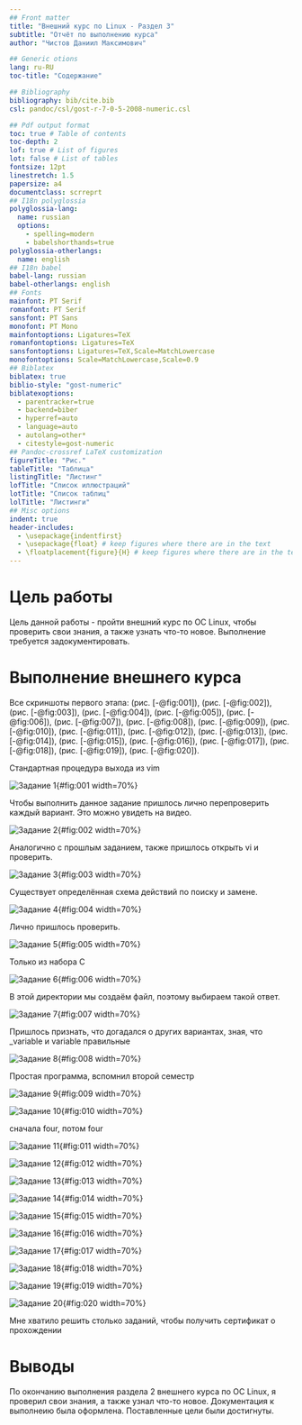 ```yaml
---
## Front matter
title: "Внешний курс по Linux - Раздел 3"
subtitle: "Отчёт по выполнению курса"
author: "Чистов Даниил Максимович"

## Generic otions
lang: ru-RU
toc-title: "Содержание"

## Bibliography
bibliography: bib/cite.bib
csl: pandoc/csl/gost-r-7-0-5-2008-numeric.csl

## Pdf output format
toc: true # Table of contents
toc-depth: 2
lof: true # List of figures
lot: false # List of tables
fontsize: 12pt
linestretch: 1.5
papersize: a4
documentclass: scrreprt
## I18n polyglossia
polyglossia-lang:
  name: russian
  options:
	- spelling=modern
	- babelshorthands=true
polyglossia-otherlangs:
  name: english
## I18n babel
babel-lang: russian
babel-otherlangs: english
## Fonts
mainfont: PT Serif
romanfont: PT Serif
sansfont: PT Sans
monofont: PT Mono
mainfontoptions: Ligatures=TeX
romanfontoptions: Ligatures=TeX
sansfontoptions: Ligatures=TeX,Scale=MatchLowercase
monofontoptions: Scale=MatchLowercase,Scale=0.9
## Biblatex
biblatex: true
biblio-style: "gost-numeric"
biblatexoptions:
  - parentracker=true
  - backend=biber
  - hyperref=auto
  - language=auto
  - autolang=other*
  - citestyle=gost-numeric
## Pandoc-crossref LaTeX customization
figureTitle: "Рис."
tableTitle: "Таблица"
listingTitle: "Листинг"
lofTitle: "Список иллюстраций"
lotTitle: "Список таблиц"
lolTitle: "Листинги"
## Misc options
indent: true
header-includes:
  - \usepackage{indentfirst}
  - \usepackage{float} # keep figures where there are in the text
  - \floatplacement{figure}{H} # keep figures where there are in the text
---
```


# Цель работы

Цель данной работы - пройти внешний курс по ОС Linux, чтобы проверить свои знания, а также узнать что-то новое. Выполнение требуется задокументировать.

# Выполнение внешнего курса

Все скриншоты первого этапа: (рис. [-@fig:001]), (рис. [-@fig:002]), (рис. [-@fig:003]), (рис. [-@fig:004]), (рис. [-@fig:005]), (рис. [-@fig:006]), (рис. [-@fig:007]), (рис. [-@fig:008]), (рис. [-@fig:009]), (рис. [-@fig:010]), (рис. [-@fig:011]), (рис. [-@fig:012]), (рис. [-@fig:013]), (рис. [-@fig:014]), (рис. [-@fig:015]), (рис. [-@fig:016]), (рис. [-@fig:017]), (рис. [-@fig:018]), (рис. [-@fig:019]), (рис. [-@fig:020]).

Стандартная процедура выхода из vim

![Задание 1](image/IMG_001.png){#fig:001 width=70%}

Чтобы выполнить данное задание пришлось лично перепроверить каждый вариант. Это можно увидеть на видео.

![Задание 2](image/IMG_002.png){#fig:002 width=70%}

Аналогично с прошлым заданием, также пришлось открыть vi и проверить.

![Задание 3](image/IMG_003.png){#fig:003 width=70%}

Существует определённая схема действий по поиску и замене.

![Задание 4](image/IMG_004.png){#fig:004 width=70%}

Лично пришлось проверить.

![Задание 5](image/IMG_005.png){#fig:005 width=70%}

Только из набора C

![Задание 6](image/IMG_006.png){#fig:006 width=70%}

В этой директории мы создаём файл, поэтому выбираем такой ответ.

![Задание 7](image/IMG_007.png){#fig:007 width=70%}

Пришлось признать, что догадался о других вариантах, зная, что _variable и variable правильные

![Задание 8](image/IMG_008.png){#fig:008 width=70%}

Простая программа, вспомнил второй семестр

![Задание 9](image/IMG_009.png){#fig:009 width=70%}

![Задание 10](image/IMG_010.png){#fig:010 width=70%}

сначала four, потом four

![Задание 11](image/IMG_011.png){#fig:011 width=70%}

![Задание 12](image/IMG_012.png){#fig:012 width=70%}

![Задание 13](image/IMG_013.png){#fig:013 width=70%}

![Задание 14](image/IMG_014.png){#fig:014 width=70%}

![Задание 15](image/IMG_015.png){#fig:015 width=70%}

![Задание 16](image/IMG_016.png){#fig:016 width=70%}

![Задание 17](image/IMG_017.png){#fig:017 width=70%}

![Задание 18](image/IMG_018.png){#fig:018 width=70%}

![Задание 19](image/IMG_019.png){#fig:019 width=70%}

![Задание 20](image/IMG_020.png){#fig:020 width=70%}

Мне хватило решить столько заданий, чтобы получить сертификат о прохождении

# Выводы

По окончанию выполнения раздела 2 внешнего курса по ОС Linux, я проверил свои знания, а также узнал что-то новое. Документация к выполнеию была оформлена. Поставленные цели были достигнуты.
